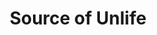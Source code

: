 ---
title: "Source of Unlife"
canonical: "skill/source-of-unlife"
lists:
    - vampire-loresheet
tier: 5
replacement: true
---